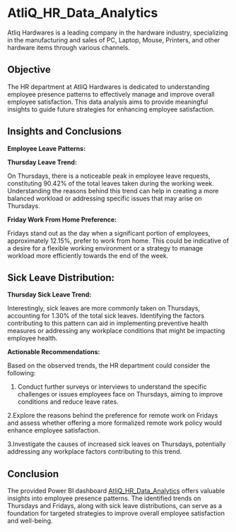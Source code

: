 # AtliQ_HR_Data_Analytics
Atliq Hardwares is a leading company in the hardware industry, specializing in the manufacturing and sales of PC, Laptop, Mouse, Printers, and other hardware items through various channels.

## Objective
The HR department at AtliQ Hardwares is dedicated to understanding employee presence patterns to effectively manage and improve overall employee satisfaction. This data analysis aims to provide meaningful insights to guide future strategies for enhancing employee satisfaction.

## Insights and Conclusions

**Employee Leave Patterns:**

**Thursday Leave Trend:**

   On Thursdays, there is a noticeable peak in employee leave requests, constituting 90.42% of the total leaves taken during the working week. Understanding the reasons behind this trend can help in creating a more balanced workload or addressing specific issues that may arise on Thursdays.
   
**Friday Work From Home Preference:**

   Fridays stand out as the day when a significant portion of employees, approximately 12.15%, prefer to work from home. This could be indicative of a desire for a flexible working environment or a strategy to manage workload more efficiently towards the end of the week.

## Sick Leave Distribution:

**Thursday Sick Leave Trend:**

   Interestingly, sick leaves are more commonly taken on Thursdays, accounting for 1.30% of the total sick leaves. Identifying the factors contributing to this pattern can aid in implementing preventive health measures or addressing any workplace conditions that might be impacting employee health.
   
**Actionable Recommendations:**

   Based on the observed trends, the HR department could consider the following:

1. Conduct further surveys or interviews to understand the specific challenges or issues employees face on Thursdays, aiming to improve conditions and reduce leave rates.

2.Explore the reasons behind the preference for remote work on Fridays and assess whether offering a more formalized remote work policy would enhance employee satisfaction.

3.Investigate the causes of increased sick leaves on Thursdays, potentially addressing any workplace factors contributing to this trend.


## Conclusion

   The provided Power BI dashboard [AtliQ_HR_Data_Analytics](https://app.powerbi.com/groups/me/reports/416b7aa0-5281-4544-b7a1-5459e3ceb645/ReportSection?experience=power-bi) offers valuable insights into employee presence patterns. The identified trends on Thursdays and Fridays, along with sick leave distributions, can serve as a foundation for targeted strategies to improve overall employee satisfaction and well-being.

















